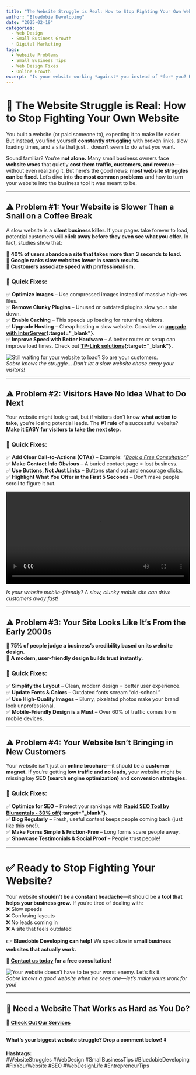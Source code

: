 ```yaml
---
title: "The Website Struggle is Real: How to Stop Fighting Your Own Website"
author: "Bluedobie Developing"
date: "2025-02-19"
categories: 
  - Web Design
  - Small Business Growth
  - Digital Marketing
tags: 
  - Website Problems
  - Small Business Tips
  - Web Design Fixes
  - Online Growth
excerpt: "Is your website working *against* you instead of *for* you? Here’s how to fix the most common small business website struggles—before they cost you customers."
---
```


# 🚨 The Website Struggle is Real: How to Stop Fighting Your Own Website

You built a website (or paid someone to), expecting it to make life easier. But instead, you find yourself **constantly struggling** with broken links, slow loading times, and a site that just… doesn’t seem to do what you want.

Sound familiar? You’re **not alone.** Many small business owners face **website woes** that quietly **cost them traffic, customers, and revenue**—without even realizing it. But here’s the good news: **most website struggles can be fixed.** Let’s dive into **the most common problems** and how to turn your website into the business tool it was meant to be.

---

## ⚠️ Problem #1: Your Website is Slower Than a Snail on a Coffee Break  

A slow website is a **silent business killer**. If your pages take forever to load, potential customers will **click away before they even see what you offer.** In fact, studies show that:  

📌 **40% of users abandon a site that takes more than 3 seconds to load.**  
📌 **Google ranks slow websites lower in search results.**  
📌 **Customers associate speed with professionalism.**  

### **🚀 Quick Fixes:**  
✅ **Optimize Images** – Use compressed images instead of massive high-res files.  
✅ **Remove Clunky Plugins** – Unused or outdated plugins slow your site down.  
✅ **Enable Caching** – This speeds up loading for returning visitors.  
✅ **Upgrade Hosting** – Cheap hosting = slow website. Consider an **[upgrade with InterServer](https://www.tkqlhce.com/click-101342345-11337766){:target="_blank"}.**  
✅ **Improve Speed with Better Hardware** – A better router or setup can improve load times. Check out **[TP-Link solutions](https://www.kqzyfj.com/click-101342345-15736930){:target="_blank"}.**  

![Still waiting for your website to load? So are your customers.](assets/images/waiting-to-load.webp)  
*Sabre knows the struggle… Don't let a slow website chase away your visitors!*

---

## ⚠️ Problem #2: Visitors Have No Idea What to Do Next  

Your website might look great, but if visitors don’t know **what action to take**, you’re losing potential leads. The **#1 rule** of a successful website? **Make it EASY for visitors to take the next step.**  

### **🚀 Quick Fixes:**  
✅ **Add Clear Call-to-Actions (CTAs)** – Example: *“[Book a Free Consultation](https://www.bluedobiedev.com/contact)”*  
✅ **Make Contact Info Obvious** – A buried contact page = lost business.  
✅ **Use Buttons, Not Just Links** – Buttons stand out and encourage clicks.  
✅ **Highlight What You Offer in the First 5 Seconds** – Don’t make people scroll to figure it out.  

<video controls width="100%">
  <source src="assets/videos/mobile-responsiveness.mp4" type="video/mp4">
  Your browser does not support the video tag.
</video>
<p><em>Is your website mobile-friendly? A slow, clunky mobile site can drive customers away fast!</em></p>

---

## ⚠️ Problem #3: Your Site Looks Like It’s From the Early 2000s  

📌 **75% of people judge a business’s credibility based on its website design.**  
📌 **A modern, user-friendly design builds trust instantly.**  

### **🚀 Quick Fixes:**  
✅ **Simplify the Layout** – Clean, modern design = better user experience.  
✅ **Update Fonts & Colors** – Outdated fonts scream “old-school.”  
✅ **Use High-Quality Images** – Blurry, pixelated photos make your brand look unprofessional.  
✅ **Mobile-Friendly Design is a Must** – Over 60% of traffic comes from mobile devices.  

---

## ⚠️ Problem #4: Your Website Isn’t Bringing in New Customers  

Your website isn’t just an **online brochure**—it should be a **customer magnet.** If you’re getting **low traffic and no leads**, your website might be missing key **SEO (search engine optimization)** and **conversion strategies.**  

### **🚀 Quick Fixes:**  
✅ **Optimize for SEO** – Protect your rankings with **[Rapid SEO Tool by Blumentals - 30% off](https://secure.2checkout.com/order/cart.php?PRODS=4554157&QTY=1&AFFILIATE=236116&COUPON=limited40){:target="_blank"}.**  
✅ **Blog Regularly** – Fresh, useful content keeps people coming back (just like this one!).  
✅ **Make Forms Simple & Friction-Free** – Long forms scare people away.  
✅ **Showcase Testimonials & Social Proof** – People trust people!  

---

# ✅ Ready to Stop Fighting Your Website?  

Your website **shouldn’t be a constant headache**—it should be **a tool that helps your business grow.** If you’re tired of dealing with:  
❌ Slow speeds  
❌ Confusing layouts  
❌ No leads coming in  
❌ A site that feels outdated  

👉 **Bluedobie Developing can help!** We specialize in **small business websites that actually work.**  

📩 **[Contact us today](https://www.bluedobiedev.com/contact) for a free consultation!**  

![Your website doesn’t have to be your worst enemy. Let’s fix it.](assets/images/sabre-web-blog.webp)  
*Sabre knows a good website when he sees one—let’s make yours work for you!*

---

## 🎯 Need a Website That Works as Hard as You Do?  

📌 **[Check Out Our Services](https://www.bluedobiedev.com/services)**  

---

**What’s your biggest website struggle? Drop a comment below! ⬇️**  

**Hashtags:**  
#WebsiteStruggles #WebDesign #SmallBusinessTips #BluedobieDeveloping #FixYourWebsite #SEO #WebDesignLife #EntrepreneurTips  
